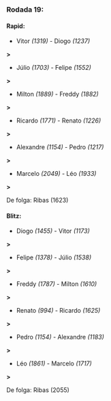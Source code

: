 ### Rodada 19:

#### Rapid:

* Vitor *(1319)*     -     Diogo *(1237)*

 **>** 
* Júlio *(1703)*     -     Felipe *(1552)*

 **>** 
* Milton *(1889)*     -     Freddy *(1882)*

 **>** 
* Ricardo *(1771)*     -     Renato *(1226)*

 **>** 
* Alexandre *(1154)*     -     Pedro *(1217)*

 **>** 
* Marcelo *(2049)*     -     Léo *(1933)*

 **>** 

De folga: Ribas (1623)

#### Blitz:

* Diogo *(1455)*     -     Vitor *(1173)*

 **>** 
* Felipe *(1378)*     -     Júlio *(1538)*

 **>** 
* Freddy *(1787)*     -     Milton *(1610)*

 **>** 
* Renato *(994)*     -     Ricardo *(1625)*

 **>** 
* Pedro *(1154)*     -     Alexandre *(1183)*

 **>** 
* Léo *(1861)*     -     Marcelo *(1717)*

 **>** 

De folga: Ribas (2055)

